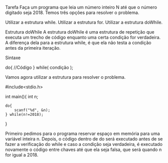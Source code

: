 Tarefa
Faça um programa que leia um número inteiro N até que o número digitado seja 2018. Temos três opções para resolver o problema.

Utilizar a estrutura while.
Utilizar a estrutura for.
Utilizar a estrutura doWhile.

Estrutura doWhile
A estrutura doWhile é uma estrutura de repetição que executa um trecho de código enquanto uma certa condição for verdadeira.
A diferença dela para a estrutura while, é que ela não testa a condição antes da primeira iteração.

Sintaxe

do{
	//Código
} while( condição );

Vamos agora utilizar a estrutura para resolver o problema.

#include<stdio.h>

int main(){
	int n;
	
	do{
		scanf("%d", &n);
	} while(n!=2018);
}

Primeiro pedimos para o programa reservar espaço em memória para uma variável inteira n.
Depois, o código dentro de do será executado antes de se fazer a verificação do while e caso a condição seja verdadeira,
é executado novamente o código entre chaves até que ela seja falsa, que será quando n for igual a 2018.
